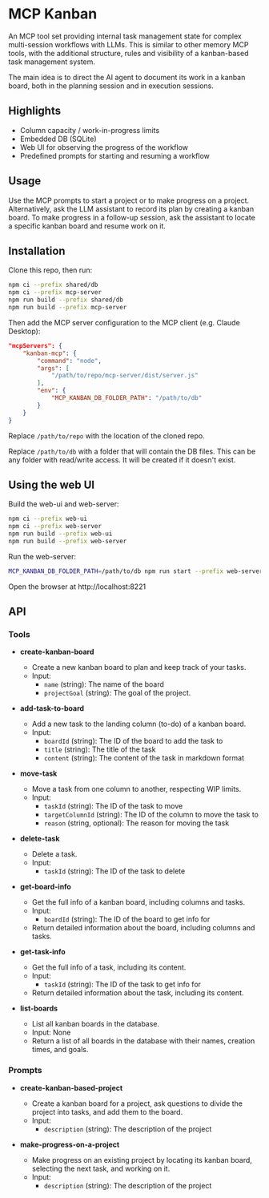 # MCP Kanban
An MCP tool set providing internal task management state for complex multi-session workflows with LLMs. This is similar to other memory MCP tools, with the additional structure, rules and visibility of a kanban-based task management system.

The main idea is to direct the AI agent to document its work in a kanban board, both in the planning session and in execution sessions.

## Highlights
- Column capacity / work-in-progress limits
- Embedded DB (SQLite)
- Web UI for observing the progress of the workflow
- Predefined prompts for starting and resuming a workflow

## Usage
Use the MCP prompts to start a project or to make progress on a project. 
Alternatively, ask the LLM assistant to record its plan by creating a kanban board. To make progress in a follow-up session, ask the assistant to locate a specific kanban board and resume work on it.

## Installation
Clone this repo, then run:
```sh
npm ci --prefix shared/db
npm ci --prefix mcp-server
npm run build --prefix shared/db
npm run build --prefix mcp-server
```

Then add the MCP server configuration to the MCP client (e.g. Claude Desktop):
```json
"mcpServers": {
    "kanban-mcp": {
        "command": "node",
        "args": [
            "/path/to/repo/mcp-server/dist/server.js"
        ],
        "env": {
            "MCP_KANBAN_DB_FOLDER_PATH": "/path/to/db"
        }
    }
}
```

Replace `/path/to/repo` with the location of the cloned repo.

Replace `/path/to/db` with a folder that will contain the DB files. This can be any folder with read/write access. It will be created if it doesn't exist.

## Using the web UI

Build the web-ui and web-server:
```sh
npm ci --prefix web-ui
npm ci --prefix web-server
npm run build --prefix web-ui
npm run build --prefix web-server
```

Run the web-server:
```sh
MCP_KANBAN_DB_FOLDER_PATH=/path/to/db npm run start --prefix web-server
```

Open the browser at http://localhost:8221

## API
### Tools

- **create-kanban-board**
  - Create a new kanban board to plan and keep track of your tasks.
  - Input:
      - `name` (string): The name of the board
      - `projectGoal` (string): The goal of the project.

- **add-task-to-board**
  - Add a new task to the landing column (to-do) of a kanban board.
  - Input:
      - `boardId` (string): The ID of the board to add the task to
      - `title` (string): The title of the task
      - `content` (string): The content of the task in markdown format

- **move-task**
  - Move a task from one column to another, respecting WIP limits.
  - Input:
      - `taskId` (string): The ID of the task to move
      - `targetColumnId` (string): The ID of the column to move the task to
      - `reason` (string, optional): The reason for moving the task

- **delete-task**
  - Delete a task.
  - Input:
      - `taskId` (string): The ID of the task to delete

- **get-board-info**
  - Get the full info of a kanban board, including columns and tasks.
  - Input:
      - `boardId` (string): The ID of the board to get info for
  - Return detailed information about the board, including columns and tasks.

- **get-task-info**
  - Get the full info of a task, including its content.
  - Input:
      - `taskId` (string): The ID of the task to get info for
  - Return detailed information about the task, including its content.

- **list-boards**
  - List all kanban boards in the database.
  - Input: None
  - Return a list of all boards in the database with their names, creation times, and goals.

### Prompts

- **create-kanban-based-project**
  - Create a kanban board for a project, ask questions to divide the project into tasks, and add them to the board.
  - Input:
    - `description` (string): The description of the project


- **make-progress-on-a-project**
  - Make progress on an existing project by locating its kanban board, selecting the next task, and working on it.
  - Input:
    - `description` (string): The description of the project
